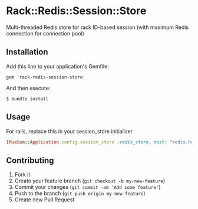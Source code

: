 # Rack::Redis::Session::Store

Multi-threaded Redis store for rack ID-based session (with maximum Redis connection for connection pool)

## Installation

Add this line to your application's Gemfile:

    gem 'rack-redis-session-store'

And then execute:

    $ bundle install

## Usage

For rails, replace this in your session_store initializer
```ruby
IMuaSam::Application.config.session_store :redis_store, host: "redis.host", port: 1234, db: '1234', key: 'session_id', max_connections: 16
```

## Contributing

1. Fork it
2. Create your feature branch (`git checkout -b my-new-feature`)
3. Commit your changes (`git commit -am 'Add some feature'`)
4. Push to the branch (`git push origin my-new-feature`)
5. Create new Pull Request
